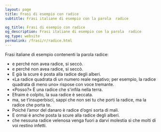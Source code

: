 ```yaml
---
layout: page
title: Frasi di esempio con radice 
subtitle: Frasi italiane di esempio con la parola  radice

og_title: Frasi di esempio con radice 
og_description: Frasi italiane di esempio con la parola  radice
og_type: website
permalink: /frasi/r/radice.html
---
```


Frasi italiane di esempio contenenti la parola radice:


- e perché non avea radice, si seccò.
- e perché non avea radice, si seccò.
- E già la scure è posta alla radice degli alberi.
- «La radice quadrata di un numero reale negativo; per esempio, la radice quadrata di meno uno» rispose con voce tremante.
- «Posso?» È una radice che s'infila nella terra.
- Efraim è colpito, la sua radice è seccata.
- ma, se t’insuperbisci, sappi che non sei tu che porti la radice, ma la radice che porta te.
- Poiché l’amor del danaro è radice d’ogni sorta di mali.
- E ormai è anche posta la scure alla radice degli alberi.
- che nessuna radice velenosa venga fuori a darvi molestia sì che molti di voi restino infetti.
